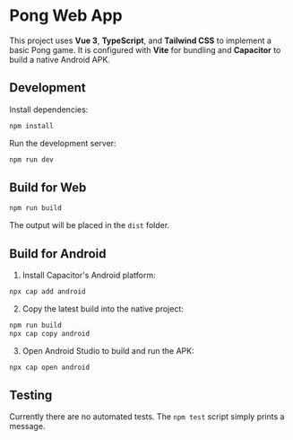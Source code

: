 # Pong Web App

This project uses **Vue 3**, **TypeScript**, and **Tailwind CSS** to implement a basic Pong game. It is configured with **Vite** for bundling and **Capacitor** to build a native Android APK.

## Development

Install dependencies:

```bash
npm install
```

Run the development server:

```bash
npm run dev
```

## Build for Web

```bash
npm run build
```

The output will be placed in the `dist` folder.

## Build for Android

1. Install Capacitor's Android platform:

```bash
npx cap add android
```

2. Copy the latest build into the native project:

```bash
npm run build
npx cap copy android
```

3. Open Android Studio to build and run the APK:

```bash
npx cap open android
```

## Testing

Currently there are no automated tests. The `npm test` script simply prints a message.

